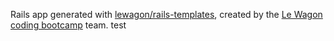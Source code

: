 Rails app generated with [lewagon/rails-templates](https://github.com/lewagon/rails-templates), created by the [Le Wagon coding bootcamp](https://www.lewagon.com) team.
test